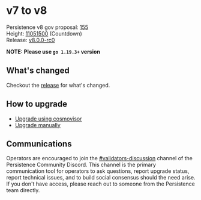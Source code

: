 # v7 to v8

Persistence v8 gov proposal: [155](https://testnet.ping.pub/test-core-1/gov/155) \
Height: [11051500](https://testnet.mintscan.io/persistence-testnet/blocks/11051500) (Countdown) \
Release: [v8.0.0-rc0](https://github.com/persistenceOne/persistenceCore/releases/tag/v8.0.0-rc0)

**NOTE: Please use `go 1.19.3+` version**

## What's changed

Checkout the [release](https://github.com/persistenceOne/persistenceCore/releases/tag/v8.0.0-rc0) for what's changed.

## How to upgrade

- [Upgrade using cosmovisor](https://docs.persistence.one/build/nodes-and-endpoints/join-testnet#a.-using-cosmovisor)
- [Upgrade manually](https://docs.persistence.one/build/nodes-and-endpoints/join-testnet#b.-upgrade-by-manually-swapping-the-upgrade-binary-without-cosmovisor)

## Communications

Operators are encouraged to join the [#validators-discussion](https://discord.gg/hnvDDzRFrV)
channel of the Persistence Community Discord. This channel is the primary communication tool
for operators to ask questions, report upgrade status, report technical issues, and to build
social consensus should the need arise. If you don't have access, please reach out to someone
from the Persistence team directly.
